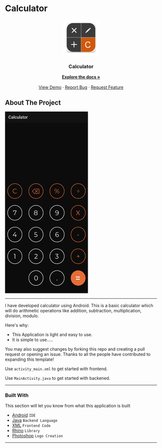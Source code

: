 # Calculator
<div align="center">
  <a href="https://github.com/Aayushi2307/Calculator">
    <img src="icon.png" alt="Logo" width="120" height="120">
  </a>

  <h3 align="center">Calculator</h3>

  <p align="center"> 
    <a href="https://github.com/Aayushi2307/Calculator"><strong>Explore the docs »</strong></a>
    <br />
    <br />
    <a href="https://github.com/Aayushi2307/Calculator">View Demo</a>
    ·
    <a href="https://github.com/Aayushi2307/Calculator/issues">Report Bug</a>
    ·
    <a href="https://github.com/Aayushi2307/Calculator/issues">Request Feature</a>
  </p>
</div>

<!-- ABOUT THE PROJECT -->
## About The Project

<a href="calculator_ui.jpg">
    <img src="calculator_ui.jpg" alt="Logo" width="275" height="600">
</a>

<hr>

I have developed calculator using Android. This is a basic calculator which will do arithmetic operations like addition, subtraction, multiplication, division, modulo.

Here's why:
* This Application is light and easy to use.
* It is simple to use.....

You may also suggest changes by forking this repo and creating a pull request or opening an issue. Thanks to all the people have contributed to expanding this template!

Use `activity_main.xml` to get started with frontend.

Use `MainActivity.java` to get started with backened.

<hr>

### Built With

This section will let you know from what this application is built

* [Android](https://developer.android.com/studio) `IDE`
* [Java](https://www.java.com/en/) `Backend Language`
* [XML](https://www.xml.com/) `Frontend Code`
* [Rhino](https://github.com/brionmario/rhino-library-android) `Library`
* [Photoshop](https://www.adobe.com/in/products/photoshop.html) `Logo Creation`


<hr>
